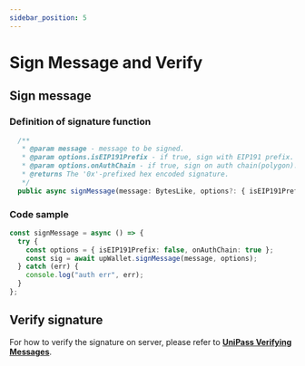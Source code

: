 ```yaml
---
sidebar_position: 5
---
```


# Sign Message and Verify

## Sign message

### Definition of signature function

```typescript
  /**
   * @param message - message to be signed.
   * @param options.isEIP191Prefix - if true, sign with EIP191 prefix. Default is false.
   * @param options.onAuthChain - if true, sign on auth chain(polygon). Default is true.
   * @returns The '0x'-prefixed hex encoded signature.
   */
  public async signMessage(message: BytesLike, options?: { isEIP191Prefix?: boolean; onAuthChain?: boolean }): Promise<string>
```

### Code sample

```ts
const signMessage = async () => {
  try {
    const options = { isEIP191Prefix: false, onAuthChain: true };
    const sig = await upWallet.signMessage(message, options);
  } catch (err) {
    console.log("auth err", err);
  }
};
```

## Verify signature

For how to verify the signature on server, please refer to [**UniPass Verifying Messages**](../verifying-messages/01-unipass-verifying-messages.mdx).